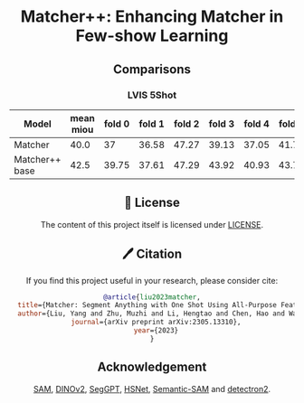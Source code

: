 <div align="center">

<h1>Matcher++: Enhancing Matcher in Few-show Learning </h1>

## Comparisons
### LVIS 5Shot

| Model | mean miou | fold 0| fold 1 | fold 2 | fold 3 | fold 4 | fold 5 | fold 6 | fold 7| fold 8 | fold 9 |
| --- | --- | --- | --- | --- | --- | --- | --- | --- | --- | --- | --- |
| Matcher | 40.0 | 37 | 36.58 | 47.27 | 39.13 | 37.05 | 41.78 | 42.68 | 37.7 | 37.88 | 43.29 |
| Matcher++ base | 42.5 | 39.75 | 37.61 | 47.29 | 43.92 | 40.93 | 43.76 | 43.71 | 41.05 | 42.42 | 44.32 |


## 🎫 License

The content of this project itself is licensed under [LICENSE](LICENSE).

## 🖊️ Citation


If you find this project useful in your research, please consider cite:


```BibTeX
@article{liu2023matcher,
  title={Matcher: Segment Anything with One Shot Using All-Purpose Feature Matching},
  author={Liu, Yang and Zhu, Muzhi and Li, Hengtao and Chen, Hao and Wang, Xinlong and Shen, Chunhua},
  journal={arXiv preprint arXiv:2305.13310},
  year={2023}
}
```

## Acknowledgement
[SAM](https://github.com/facebookresearch/segment-anything), [DINOv2](https://github.com/facebookresearch/dinov2), [SegGPT](https://github.com/baaivision/Painter/tree/main/SegGPT), [HSNet](https://github.com/juhongm999/hsnet), [Semantic-SAM](https://github.com/UX-Decoder/Semantic-SAM) and [detectron2](https://github.com/facebookresearch/detectron2).
